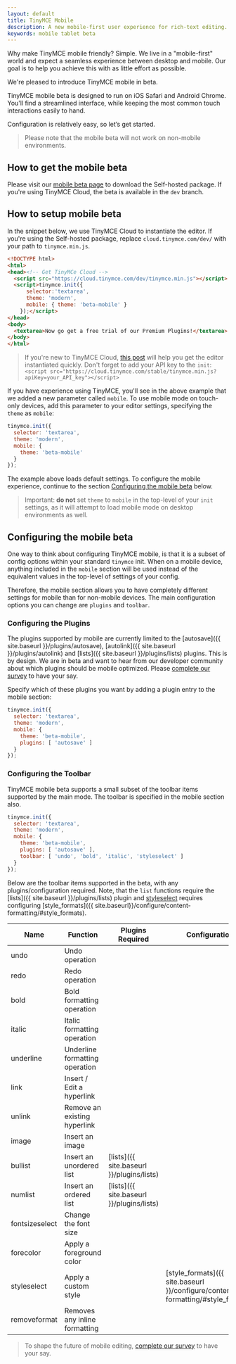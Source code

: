 ```yaml
---
layout: default
title: TinyMCE Mobile
description: A new mobile-first user experience for rich-text editing.
keywords: mobile tablet beta
---
```


Why make TinyMCE mobile friendly? Simple. We live in a "mobile-first" world and expect a seamless experience between desktop and mobile. Our goal is to help you achieve this with as little effort as possible.

We're pleased to introduce TinyMCE mobile in beta.

TinyMCE mobile beta is designed to run on iOS Safari and Android Chrome. You'll find a streamlined interface, while keeping the most common touch interactions easily to hand.

Configuration is relatively easy, so let’s get started.

> Please note that the mobile beta will not work on non-mobile environments.

## How to get the mobile beta

Please visit our [mobile beta page](https://www.tinymce.com/mobile) to download the Self-hosted package. If you're using TinyMCE Cloud, the beta is available in the `dev` branch.

## How to setup mobile beta

In the snippet below, we use TinyMCE Cloud to instantiate the editor. If you're using the Self-hosted package, replace `cloud.tinymce.com/dev/` with your path to `tinymce.min.js`.


```html
<!DOCTYPE html>
<html>
<head><!-- Get TinyMCe Cloud -->
  <script src="https://cloud.tinymce.com/dev/tinymce.min.js"></script>
  <script>tinymce.init({
      selector:'textarea',
      theme: 'modern',
      mobile: { theme: 'beta-mobile' }
    });</script>
</head>
<body>
  <textarea>Now go get a free trial of our Premium Plugins!</textarea>
</body>
</html>
```

> If you're new to TinyMCE Cloud, [this post](https://go.tinymce.com/blog/how-to-get-tinymce-cloud-up-in-less-than-5-minutes/) will help you get the editor instantiated quickly.
> Don't forget to add your API key to the `init`:
> `<script src="https://cloud.tinymce.com/stable/tinymce.min.js?apiKey=your_API_key"></script>`

If you have experience using TinyMCE, you'll see in the above example that we added a new parameter called `mobile`. To use mobile mode on touch-only devices, add this parameter to your editor settings, specifying the `theme` as `mobile`:

```js
tinymce.init({
  selector: 'textarea',
  theme: 'modern',
  mobile: {
    theme: 'beta-mobile'
  }
});
```

The example above loads default settings. To configure the mobile experience, continue to the section [Configuring the mobile beta](#configuringthemobilebeta) below.

> Important: **do not** set `theme` to `mobile` in the top-level of your `init` settings, as it will attempt to load mobile mode on desktop environments as well.

## Configuring the mobile beta

One way to think about configuring TinyMCE mobile, is that it is a subset of config options within your standard `tinymce` init. When on a mobile device, anything included in the `mobile` section will be used instead of the equivalent values in the top-level of settings of your config.

Therefore, the mobile section allows you to have completely different settings for mobile than for non-mobile devices. The main configuration options you can change are `plugins` and `toolbar`.

### Configuring the Plugins

The plugins supported by mobile are currently limited to the [autosave]({{ site.baseurl }}/plugins/autosave), [autolink]({{ site.baseurl }}/plugins/autolink) and [lists]({{ site.baseurl }}/plugins/lists) plugins. This is by design. We are in beta and want to hear from our developer community about which plugins should be mobile optimized. Please [complete our survey](https://docs.google.com/forms/d/e/1FAIpQLSdWamU5HsZtv-SPqGRyu6Ql1zLqlrCQFP1vSrzx1oHikMFvlw/viewform) to have your say.

Specify which of these plugins you want by adding a plugin entry to the mobile section:

```js
tinymce.init({
  selector: 'textarea',
  theme: 'modern',
  mobile: {
    theme: 'beta-mobile',
    plugins: [ 'autosave' ]
  }
});
```

### Configuring the Toolbar

TinyMCE mobile beta supports a small subset of the toolbar items supported by the main mode. The toolbar is specified in the mobile section also.

```js
tinymce.init({
  selector: 'textarea',
  theme: 'modern',
  mobile: {
    theme: 'beta-mobile',
    plugins: [ 'autosave' ],
    toolbar: [ 'undo', 'bold', 'italic', 'styleselect' ]
  }
});
```

Below are the toolbar items supported in the beta, with any plugins/configuration required. Note, that the `list` functions require the [lists]({{ site.baseurl }}/plugins/lists) plugin and [styleselect](#) requires configuring [style_formats]({{ site.baseurl}}/configure/content-formatting/#style_formats).

| Name | Function | Plugins Required | Configuration |
|--------|----|-----|-------------|
| undo | Undo operation |
| redo | Redo operation |
| bold | Bold formatting operation |
| italic | Italic formatting operation |
| underline | Underline formatting operation |
| link | Insert / Edit a hyperlink |
| unlink | Remove an existing hyperlink |
| image | Insert an image |
| bullist | Insert an unordered list | [lists]({{ site.baseurl }}/plugins/lists) |
| numlist | Insert an ordered list | [lists]({{ site.baseurl }}/plugins/lists) |
| fontsizeselect | Change the font size
| forecolor | Apply a foreground color
| styleselect | Apply a custom style | | [style_formats]({{ site.baseurl }}/configure/content-formatting/#style_formats) |
| removeformat | Removes any inline formatting |

> To shape the future of mobile editing, [complete our survey](https://docs.google.com/forms/d/e/1FAIpQLSdWamU5HsZtv-SPqGRyu6Ql1zLqlrCQFP1vSrzx1oHikMFvlw/viewform) to have your say.
